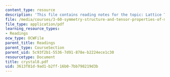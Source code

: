 ```yaml
---
content_type: resource
description: 'This file contains reading notes for the topic: Lattice Transformations.'
file: /media/courses/3-60-symmetry-structure-and-tensor-properties-of-materials-fall-2005/3613f81d9ad1b2ff16b07bb798219d3b_crystal8.pdf
file_type: application/pdf
learning_resource_types:
- Readings
ocw_type: OCWFile
parent_title: Readings
parent_type: CourseSection
parent_uid: 5c93f2b1-5536-7d91-878e-b2224ece1c30
resourcetype: Document
title: crystal8.pdf
uid: 3613f81d-9ad1-b2ff-16b0-7bb798219d3b
---
```

